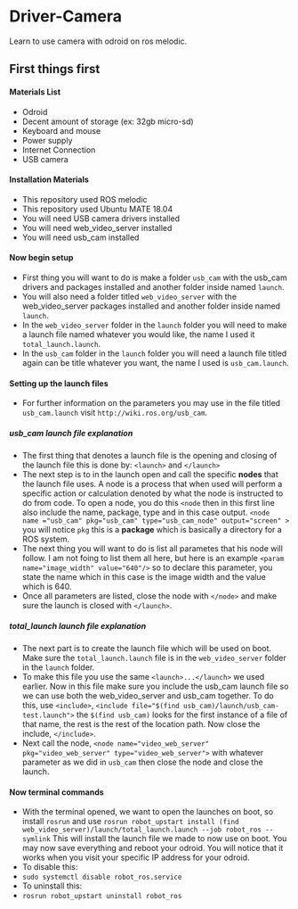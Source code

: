 # Driver-Camera
Learn to use camera with odroid on ros melodic.

## First things first

#### Materials List
 - Odroid
 - Decent amount of storage (ex: 32gb micro-sd)
 - Keyboard and mouse
 - Power supply
 - Internet Connection
 - USB camera

#### Installation Materials
 - This repository used ROS melodic
 - This repository used Ubuntu MATE 18.04
 - You will need USB camera drivers installed
 - You will need web_video_server installed
 - You will need usb_cam installed

#### Now begin setup
 - First thing you will want to do is make a folder `usb_cam` with the usb_cam drivers and packages installed and another folder inside named `launch`.
 - You will also need a folder titled `web_video_server` with the web_video_server packages installed and another folder inside named `launch`.
 - In the `web_video_server` folder in the `launch` folder you will need to make a launch file named whatever you would like, the name I used it `total_launch.launch`.
 - In the `usb_cam` folder in the `launch` folder you will need a launch file titled again can be title whatever you want, the name I used is `usb_cam.launch`.

#### Setting up the launch files
 - For further information on the parameters you may use in the file titled `usb_cam.launch` visit `http://wiki.ros.org/usb_cam`.
 ##### usb_cam launch file explanation
  - The first thing that denotes a launch file is the opening and closing of the launch file this is done by: `<launch>` and `</launch>`
  - The next step is to in the launch open and call the specific **nodes** that the launch file uses. A node is a process that when used will perform a specific action or calculation denoted by what the node is instructed to do from code. To open a node, you do this `<node` then in this first line also include the name, package, type and in this case output.
  `<node name ="usb_cam" pkg="usb_cam" type="usb_cam_node" output="screen" >` you will notice `pkg` this is a **package** which is basically a directory for a ROS system.
  - The next thing you will want to do is list all parametes that his node will follow. I am not foing to list them all here, but here is an example `<param name="image_width" value="640"/>` so to declare this parameter, you state the name which in this case is the image width and the value which is 640. 
  - Once all parameters are listed, close the node with `</node>` and make sure the launch is closed with `</launch>`.
 ##### total_launch launch file explanation
  - The next part is to create the launch file which will be used on boot. Make sure the `total_launch.launch` file is in the `web_video_server` folder in the `launch` folder.
  - To make this file you use the same `<launch>...</launch>` we used earlier. Now in this file make sure you include the usb_cam launch file so we can use both the web_video_server and usb_cam together. To do this, use  `<include>`, `<include file="$(find usb_cam)/launch/usb_cam-test.launch">` the `$(find usb_cam)` looks for the first instance of a file of that name, the rest is the rest of the location path. Now close the include, `</include>`.
  - Next call the node, `<node name="video_web_server" pkg="video_web_server" type="video_web_server">` with whatever parameter as we did in `usb_cam` then close the node and close the launch.

#### Now terminal commands
 - With the terminal opened, we want to open the launches on boot, so install `rosrun` and use `rosrun robot_upstart install (find web_video_server)/launch/total_launch.launch --job robot_ros --symlink` This will install the launch file we made to now use on boot. You may now save everything and reboot your odroid. You will notice that it works when you visit your specific IP address for your odroid.
 - To disable this:
  - `sudo systemctl disable robot_ros.service`
 - To uninstall this:
  - `rosrun robot_upstart uninstall robot_ros`
